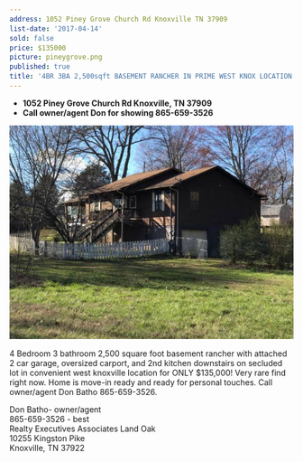```yaml
---
address: 1052 Piney Grove Church Rd Knoxville TN 37909
list-date: '2017-04-14'
sold: false
price: $135000
picture: pineygrove.png
published: true
title: '4BR 3BA 2,500sqft BASEMENT RANCHER IN PRIME WEST KNOX LOCATION!'
---
```



* **1052 Piney Grove Church Rd Knoxville, TN 37909**
* **Call owner/agent Don for showing 865-659-3526**

![](/uploads/versions/00p0p-dbycj9gto96-600x450---x----600-450x---.jpg)

4 Bedroom 3 bathroom 2,500 square foot basement rancher with attached 2 car garage, oversized carport, and 2nd kitchen downstairs on secluded lot in convenient west knoxville location for ONLY $135,000! Very rare find right now. Home is move-in ready and ready for personal touches. Call owner/agent Don Batho 865-659-3526.

Don Batho- owner/agent
<br>865-659-3526 - best
<br>Realty Executives Associates Land Oak
<br>10255 Kingston Pike
<br>Knoxville, TN 37922